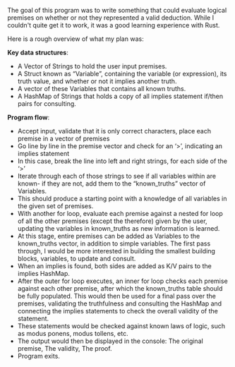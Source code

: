 The goal of this program was to write something that could evaluate logical premises on whether or not they represented a valid deduction. While I couldn't quite get it to work, it was a good learning experience with Rust.

Here is a rough overview of what my plan was:

**Key data structures**:

- A Vector of Strings to hold the user input premises.
- A Struct known as “Variable”, containing the variable (or expression), its truth value, and whether or not it implies another truth.
- A vector of these Variables that contains all known truths.
- A HashMap of Strings that holds a copy of all implies statement if/then pairs for consulting.

**Program flow**:

- Accept input, validate that it is only correct characters, place each premise in a vector of premises
- Go line by line in the premise vector and check for an ‘>’, indicating an implies statement
- In this case, break the line into left and right strings, for each side of the ‘>’
- Iterate through each of those strings to see if all variables within are known- if they are not, add them to the “known_truths” vector of Variables.
- This should produce a starting point with a knowledge of all variables in the given set of premises.
- With another for loop, evaluate each premise against a nested for loop of all the other premises (except the therefore) given by the user, updating the variables in known_truths as new information is learned.
- At this stage, entire premises can be added as Variables to the known_truths vector, in addition to simple variables. The first pass through, I would be more interested in building the smallest building blocks, variables, to update and consult.
- When an implies is found, both sides are added as K/V pairs to the implies HashMap.
- After the outer for loop executes, an inner for loop checks each premise against each other premise, after which the known_truths table should be fully populated. This would then be used for a final pass over the premises, validating the truthfulness and consulting the HashMap and connecting the implies statements to check the overall validity of the statement.
- These statements would be checked against known laws of logic, such as modus ponens, modus tollens, etc.
- The output would then be displayed in the console: The original premise, The validity, The proof.
- Program exits.
